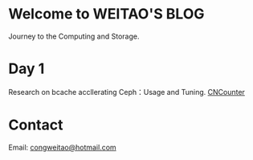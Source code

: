 # Welcome to WEITAO'S BLOG 
Journey to the Computing and Storage.


# Day 1
Research on bcache accllerating Ceph：Usage and Tuning.
[CNCounter](http://accelazh.github.io/ceph/Ceph-Performance-Tuning-Checklist)

# Contact
Email: congweitao@hotmail.com


